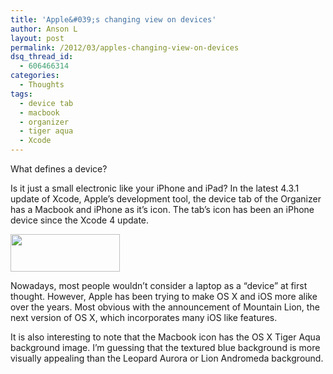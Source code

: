 ```yaml
---
title: 'Apple&#039;s changing view on devices'
author: Anson L
layout: post
permalink: /2012/03/apples-changing-view-on-devices
dsq_thread_id:
  - 606466314
categories:
  - Thoughts
tags:
  - device tab
  - macbook
  - organizer
  - tiger aqua
  - Xcode
---
```

What defines a device?

Is it just a small electronic like your iPhone and iPad? In the latest 4.3.1 update of Xcode, Apple&#8217;s development tool, the device tab of the Organizer has a Macbook and iPhone as it&#8217;s icon. The tab&#8217;s icon has been an iPhone device since the Xcode 4 update.

[<img class="aligncenter size-full wp-image-1449" title="Devices Tab Icons" src="https://ansonliu.com/wp-content/uploads/2012/03/device-tab-icon-change.png" alt="" width="175" height="60" />][1]

Nowadays, most people wouldn&#8217;t consider a laptop as a &#8220;device&#8221; at first thought. However, Apple has been trying to make OS X and iOS more alike over the years. Most obvious with the announcement of Mountain Lion, the next version of OS X, which incorporates many iOS like features.

It is also interesting to note that the Macbook icon has the OS X Tiger Aqua background image. I&#8217;m guessing that the textured blue background is more visually appealing than the Leopard Aurora or Lion Andromeda background.

 [1]: https://ansonliu.com/wp-content/uploads/2012/03/device-tab-icon-change.png